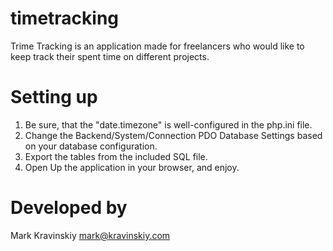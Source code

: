 # timetracking

Trime Tracking is an application made for freelancers who would like to keep track their spent time on different projects.


# Setting up

1. Be sure, that the "date.timezone" is well-configured in the php.ini file.
2. Change the Backend/System/Connection PDO Database Settings based on your database configuration.
3. Export the tables from the included SQL file.
4. Open Up the application in your browser, and enjoy.

# Developed by

Mark Kravinskiy
mark@kravinskiy.com
